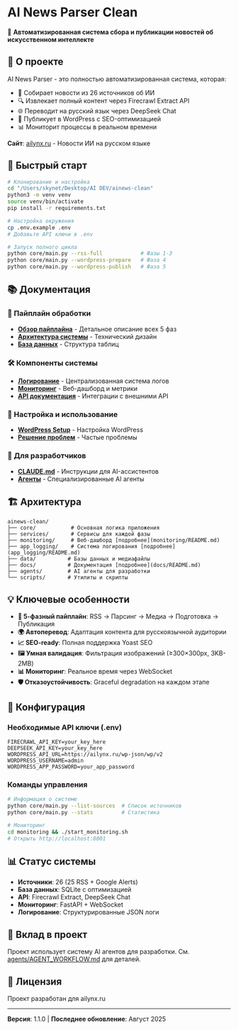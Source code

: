# AI News Parser Clean

🤖 **Автоматизированная система сбора и публикации новостей об искусственном интеллекте**

## 🎯 О проекте

AI News Parser - это полностью автоматизированная система, которая:
- 📡 Собирает новости из 26 источников об ИИ
- 🔍 Извлекает полный контент через Firecrawl Extract API
- 🌐 Переводит на русский язык через DeepSeek Chat
- 📝 Публикует в WordPress с SEO-оптимизацией
- 📊 Мониторит процессы в реальном времени

**Сайт**: [ailynx.ru](https://ailynx.ru) - Новости ИИ на русском языке

## 🚀 Быстрый старт

```bash
# Клонирование и настройка
cd "/Users/skynet/Desktop/AI DEV/ainews-clean"
python3 -m venv venv
source venv/bin/activate
pip install -r requirements.txt

# Настройка окружения
cp .env.example .env
# Добавьте API ключи в .env

# Запуск полного цикла
python core/main.py --rss-full            # Фазы 1-3
python core/main.py --wordpress-prepare   # Фаза 4
python core/main.py --wordpress-publish   # Фаза 5
```

## 📚 Документация

### 🔄 Пайплайн обработки
- **[Обзор пайплайна](docs/README.md)** - Детальное описание всех 5 фаз
- **[Архитектура системы](docs/architecture.md)** - Технический дизайн
- **[База данных](docs/DATABASE_SCHEMA.md)** - Структура таблиц

### 🛠️ Компоненты системы
- **[Логирование](app_logging/README.md)** - Централизованная система логов
- **[Мониторинг](monitoring/README.md)** - Веб-дашборд и метрики
- **[API документация](docs/API/)** - Интеграции с внешними API

### 🔧 Настройка и использование
- **[WordPress Setup](docs/wordpress_setup.md)** - Настройка WordPress
- **[Решение проблем](docs/TROUBLESHOOTING.md)** - Частые проблемы

### 👥 Для разработчиков
- **[CLAUDE.md](CLAUDE.md)** - Инструкции для AI-ассистентов
- **[Агенты](agents/)** - Специализированные AI агенты

## 🏗️ Архитектура

```
ainews-clean/
├── core/           # Основная логика приложения
├── services/       # Сервисы для каждой фазы
├── monitoring/     # Веб-дашборд [подробнее](monitoring/README.md)
├── app_logging/    # Система логирования [подробнее](app_logging/README.md)
├── data/          # Базы данных и медиафайлы
├── docs/          # Документация [подробнее](docs/README.md)
├── agents/        # AI агенты для разработки
└── scripts/       # Утилиты и скрипты
```

## 💡 Ключевые особенности

- **🔄 5-фазный пайплайн**: RSS → Парсинг → Медиа → Подготовка → Публикация
- **🌍 Автоперевод**: Адаптация контента для русскоязычной аудитории
- **📈 SEO-ready**: Полная поддержка Yoast SEO
- **🖼️ Умная валидация**: Фильтрация изображений (≥300×300px, 3KB-2MB)
- **📊 Мониторинг**: Реальное время через WebSocket
- **🛡️ Отказоустойчивость**: Graceful degradation на каждом этапе

## 🔧 Конфигурация

### Необходимые API ключи (.env)
```env
FIRECRAWL_API_KEY=your_key_here
DEEPSEEK_API_KEY=your_key_here
WORDPRESS_API_URL=https://ailynx.ru/wp-json/wp/v2
WORDPRESS_USERNAME=admin
WORDPRESS_APP_PASSWORD=your_app_password
```

### Команды управления
```bash
# Информация о системе
python core/main.py --list-sources  # Список источников
python core/main.py --stats         # Статистика

# Мониторинг
cd monitoring && ./start_monitoring.sh
# Открыть http://localhost:8001
```

## 📊 Статус системы

- **Источники**: 26 (25 RSS + Google Alerts)
- **База данных**: SQLite с оптимизацией
- **API**: Firecrawl Extract, DeepSeek Chat
- **Мониторинг**: FastAPI + WebSocket
- **Логирование**: Структурированные JSON логи

## 🤝 Вклад в проект

Проект использует систему AI агентов для разработки. См. [agents/AGENT_WORKFLOW.md](agents/AGENT_WORKFLOW.md) для деталей.

## 📝 Лицензия

Проект разработан для ailynx.ru

---

**Версия**: 1.1.0 | **Последнее обновление**: Август 2025